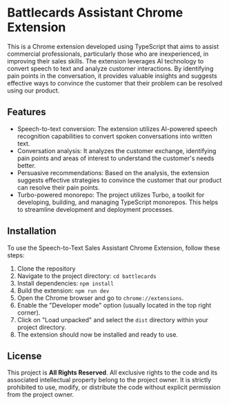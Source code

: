 # Battlecards Assistant Chrome Extension

This is a Chrome extension developed using TypeScript that aims to assist commercial professionals, particularly those who are inexperienced, in improving their sales skills. The extension leverages AI technology to convert speech to text and analyze customer interactions. By identifying pain points in the conversation, it provides valuable insights and suggests effective ways to convince the customer that their problem can be resolved using our product.

## Features

- Speech-to-text conversion: The extension utilizes AI-powered speech recognition capabilities to convert spoken conversations into written text.
- Conversation analysis: It analyzes the customer exchange, identifying pain points and areas of interest to understand the customer's needs better.
- Persuasive recommendations: Based on the analysis, the extension suggests effective strategies to convince the customer that our product can resolve their pain points.
- Turbo-powered monorepo: The project utilizes Turbo, a toolkit for developing, building, and managing TypeScript monorepos. This helps to streamline development and deployment processes.

## Installation

To use the Speech-to-Text Sales Assistant Chrome Extension, follow these steps:

1. Clone the repository
2. Navigate to the project directory: `cd battlecards`
3. Install dependencies: `npm install`
4. Build the extension: `npm run dev`
5. Open the Chrome browser and go to `chrome://extensions`.
6. Enable the "Developer mode" option (usually located in the top right corner).
7. Click on "Load unpacked" and select the `dist` directory within your project directory.
8. The extension should now be installed and ready to use.

## License

This project is **All Rights Reserved**. All exclusive rights to the code and its associated intellectual property belong to the project owner. It is strictly prohibited to use, modify, or distribute the code without explicit permission from the project owner.